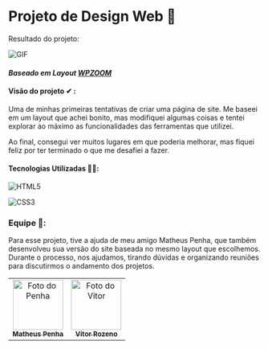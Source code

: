 # Projeto de Design Web 🎨

Resultado do projeto:

![GIF](Inspiro.gif) 

#### _Baseado em Layout [WPZOOM](https://demo.wpzoom.com/inspiro-agency)_

#### Visão do projeto ✔ : 

Uma de minhas primeiras tentativas de criar uma página de site. Me baseei em um layout que achei bonito, mas modifiquei algumas coisas e tentei explorar ao máximo as funcionalidades das ferramentas que utilizei.

Ao final, consegui ver muitos lugares em que poderia melhorar, mas fiquei feliz por ter terminado o que me desafiei a fazer.



#### Tecnologias Utilizadas 👩‍💻: 

![HTML5](https://img.shields.io/badge/HTML5-E34F26?style=for-the-badge&logo=html5&logoColor=white)

![CSS3](https://img.shields.io/badge/CSS3-1572B6?style=for-the-badge&logo=css3&logoColor=white)

### Equipe 🤝: 

Para esse projeto, tive a ajuda de meu amigo Matheus Penha, que também desenvolveu sua versão do site baseada no mesmo layout que escolhemos. Durante o processo, nos ajudamos, tirando dúvidas e organizando reuniões para discutirmos o andamento dos projetos.

<table>
  <tr>
    <td align="center">
      <a href="https://github.com/Matheus-penha">
        <img src="https://avatars.githubusercontent.com/u/73361111?v=4" width="100px;" alt="Foto do Penha"/><br>
        <sub>
          <b>Matheus Penha</b>
        </sub>
      </a>
    </td>
    <td align="center">
      <a href="https://github.com/vesrozeno">
        <img src="https://avatars.githubusercontent.com/u/58575975?v=4" width="100px;" alt="Foto do Vitor"/><br>
        <sub>
          <b>Vitor Rozeno</b>
        </sub>
      </a>
    </td>
  </tr>
</table>


